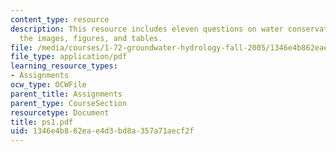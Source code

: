 ```yaml
---
content_type: resource
description: This resource includes eleven questions on water conservation giving
  the images, figures, and tables.
file: /media/courses/1-72-groundwater-hydrology-fall-2005/1346e4b862eae4d3bd8a357a71aecf2f_ps1.pdf
file_type: application/pdf
learning_resource_types:
- Assignments
ocw_type: OCWFile
parent_title: Assignments
parent_type: CourseSection
resourcetype: Document
title: ps1.pdf
uid: 1346e4b8-62ea-e4d3-bd8a-357a71aecf2f
---
```

